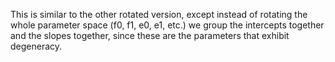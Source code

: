 This is similar to the other rotated version, except instead of rotating the whole parameter space (f0, f1, e0, e1, etc.) we group the intercepts together and the slopes together, since these are the parameters that exhibit degeneracy.